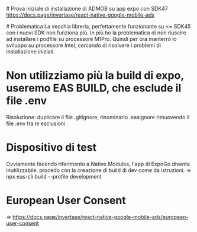 # Prova iniziale di installazione di ADMOB su app expo con SDK47
https://docs.page/invertase/react-native-google-mobile-ads

# Problematica
La vecchia libreria, perfettamente funzionante su <= SDK45 con i nuovi SDK non funziona più.
In più ho la problematica di non riuscire ad installare i podfile su processore M1Pro.
Quindi per ora manterrò lo sviluppo su processore Intel, cercando di risolvere i problemi di installazione iniziali.

# Non utilizziamo più la build di expo, useremo EAS BUILD, che esclude il file .env
Risoluzione: duplicare il file .gitignore, rinominarlo .easignore rimuovendo il file .env tra le esclusioni

# Dispositivo di test
Ovviamente facendo riferimento a Native Modules, l'app di ExpoGo diventa inutilizzabile: procedo con la creazione di build di dev come da istruzioni.
=> npx eas-cli build --profile development

# European User Consent
=> https://docs.page/invertase/react-native-google-mobile-ads/european-user-consent


